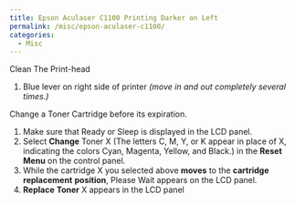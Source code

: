 ```yaml
---
title: Epson Aculaser C1100 Printing Darker on Left
permalink: /misc/epson-aculaser-c1100/
categories:
  - Misc
---
```

Clean The Print-head

  1. Blue lever on right side of printer _(move in and out completely several times.)_

Change a Toner Cartridge before its expiration.

  1. Make sure that Ready or Sleep is displayed in the LCD panel.
  2. Select **Change** Toner X (The letters C, M, Y, or K appear in place of X, indicating the colors Cyan, Magenta, Yellow, and Black.) in the **Reset** **Menu** on the control panel.
  3. While the cartridge X you selected above **moves** to the **cartridge** **replacement** **position**, Please Wait appears on the LCD panel.
  4. **Replace** **Toner** X appears in the LCD panel
